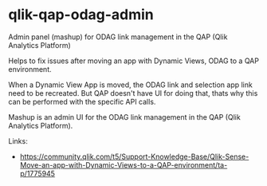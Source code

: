 # qlik-qap-odag-admin
Admin panel (mashup) for ODAG link management in the QAP (Qlik Analytics Platform)

Helps to fix issues after moving an app with Dynamic Views, ODAG to a QAP environment.

When a Dynamic View App is moved, the ODAG link and selection app link need to be recreated. 
But QAP doesn't have UI for doing that, thats why this can be performed with the specific API calls.  

Mashup is an admin UI for the ODAG link management in the QAP (Qlik Analytics Platform). 


Links:
- https://community.qlik.com/t5/Support-Knowledge-Base/Qlik-Sense-Move-an-app-with-Dynamic-Views-to-a-QAP-environment/ta-p/1775945
